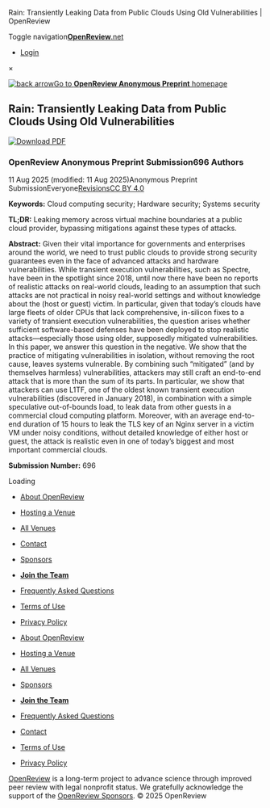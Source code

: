 Rain: Transiently Leaking Data from Public Clouds Using Old Vulnerabilities | OpenReview

Toggle navigation[**OpenReview**.net](/)

*   [Login](/login)

×

[![back arrow](/images/arrow_left.svg)Go to **OpenReview Anonymous Preprint** homepage](/group?id=OpenReview.net/Anonymous_Preprint "Venue Homepage")

## Rain: Transiently Leaking Data from Public Clouds Using Old Vulnerabilities

[![Download PDF](/images/pdf_icon_blue.svg)](/pdf?id=4tDNvQe2G0 "Download PDF")

### OpenReview Anonymous Preprint Submission696 Authors

11 Aug 2025 (modified: 11 Aug 2025)Anonymous Preprint SubmissionEveryone[Revisions](/revisions?id=4tDNvQe2G0)[CC BY 4.0](https://creativecommons.org/licenses/by/4.0/ "Licensed under Creative Commons Attribution 4.0 International")

**Keywords:** Cloud computing security; Hardware security; Systems security

**TL;DR:** Leaking memory across virtual machine boundaries at a public cloud provider, bypassing mitigations against these types of attacks.

**Abstract:** Given their vital importance for governments and enterprises around the world, we need to trust public clouds to provide strong security guarantees even in the face of advanced attacks and hardware vulnerabilities. While transient execution vulnerabilities, such as Spectre, have been in the spotlight since 2018, until now there have been no reports of realistic attacks on real-world clouds, leading to an assumption that such attacks are not practical in noisy real-world settings and without knowledge about the (host or guest) victim. In particular, given that today’s clouds have large fleets of older CPUs that lack comprehensive, in-silicon fixes to a variety of transient execution vulnerabilities, the question arises whether sufficient software-based defenses have been deployed to stop realistic attacks—especially those using older, supposedly mitigated vulnerabilities. In this paper, we answer this question in the negative. We show that the practice of mitigating vulnerabilities in isolation, without removing the root cause, leaves systems vulnerable. By combining such “mitigated” (and by themselves harmless) vulnerabilities, attackers may still craft an end-to-end attack that is more than the sum of its parts. In particular, we show that attackers can use L1TF, one of the oldest known transient execution vulnerabilities (discovered in January 2018), in combination with a simple speculative out-of-bounds load, to leak data from other guests in a commercial cloud computing platform. Moreover, with an average end-to-end duration of 15 hours to leak the TLS key of an Nginx server in a victim VM under noisy conditions, without detailed knowledge of either host or guest, the attack is realistic even in one of today’s biggest and most important commercial clouds.

**Submission Number:** 696

Loading

*   [About OpenReview](/about)
*   [Hosting a Venue](/group?id=OpenReview.net/Support)
*   [All Venues](/venues)

*   [Contact](/contact)
*   [Sponsors](/sponsors)
*   [**Join the Team**](https://codeforscience.org/jobs?job=OpenReview-Developer)

*   [Frequently Asked Questions](https://docs.openreview.net/getting-started/frequently-asked-questions)
*   [Terms of Use](/legal/terms)
*   [Privacy Policy](/legal/privacy)

*   [About OpenReview](/about)
*   [Hosting a Venue](/group?id=OpenReview.net/Support)
*   [All Venues](/venues)
*   [Sponsors](/sponsors)
*   [**Join the Team**](https://codeforscience.org/jobs?job=OpenReview-Developer)

*   [Frequently Asked Questions](https://docs.openreview.net/getting-started/frequently-asked-questions)
*   [Contact](/contact)
*   [Terms of Use](/legal/terms)
*   [Privacy Policy](/legal/privacy)

[OpenReview](/about) is a long-term project to advance science through improved peer review with legal nonprofit status. We gratefully acknowledge the support of the [OpenReview Sponsors](/sponsors). © 2025 OpenReview